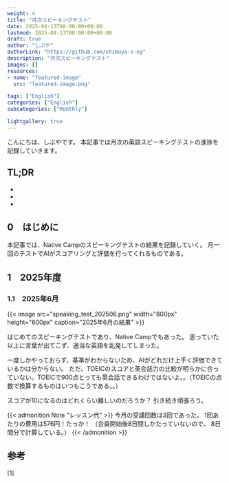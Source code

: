 ```yaml
---
weight: 4
title: "月次スピーキングテスト"
date: 2025-04-13T00:00:00+09:00
lastmod: 2025-04-13T00:00:00+09:00
draft: true
author: "しぶや"
authorLink: "https://github.com/shibuya-s-eg"
description: "月次スピーキングテスト"
images: []
resources:
- name: "featured-image"
  src: "featured-image.png"

tags: ["English"]
categories: ["English"]
subcategories: ["Monthly"]

lightgallery: true
---
```


<!--
Todo:
- TLDR

-->


こんにちは、しぶやです。
本記事では月次の英語スピーキングテストの進捗を記録していきます。


## TL;DR

*
*
*

## 0　はじめに

本記事では、Native Campのスピーキングテストの結果を記録していく。
月一回のテストでAIがスコアリングと評価を行ってくれるものである。

## 1　2025年度

### 1.1　2025年6月

{{< image src="speaking_test_202506.png" width="800px" height="600px" caption="2025年6月の結果" >}}

はじめてのスピーキングテストであり、Native Campでもあった。
思っていた以上に言葉が出てこず、適当な英語を乱発してしまった。

一度しかやっておらず、基準がわからないため、AIがどれだけ上手く評価できているかは分からない。
ただ、TOEICのスコアと英会話力の比較が明らかに合っていない。TOEICで900点とっても英会話できるわけではないよ。。（TOEICの点数で換算するものはいつもこうである。。）

スコアが10になるのはどれくらい難しいのだろうか？
引き続き頑張ろう。

{{< admonition Note "レッスン代" >}}
今月の受講回数は3回であった。
1回あたりの費用は576円！たっか！
（会員開始後8日間しかたっていないので、 8日間分で計算している。）
{{< /admonition >}}



## 参考

[1] []()
